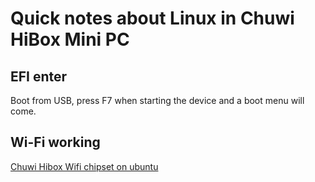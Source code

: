 # Quick notes about Linux in Chuwi HiBox Mini PC

## EFI enter
Boot from USB, press F7 when starting the device and a boot menu will come.

## Wi-Fi working
[Chuwi Hibox Wifi chipset on ubuntu](https://forum.chuwi.com/thread-4682-1-1.html)
